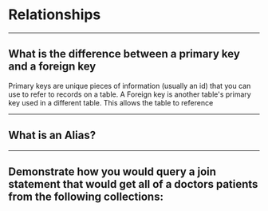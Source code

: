 # Relationships

---

## What is the difference between a primary key and a foreign key

Primary keys are unique pieces of information (usually an id) that you can use to refer to records on a table. A Foreign key is another table's primary key used in a different table. This allows the table to reference 

---

## What is an Alias?

---

## Demonstrate how you would query a join statement that would get all of a doctors patients from the following collections: